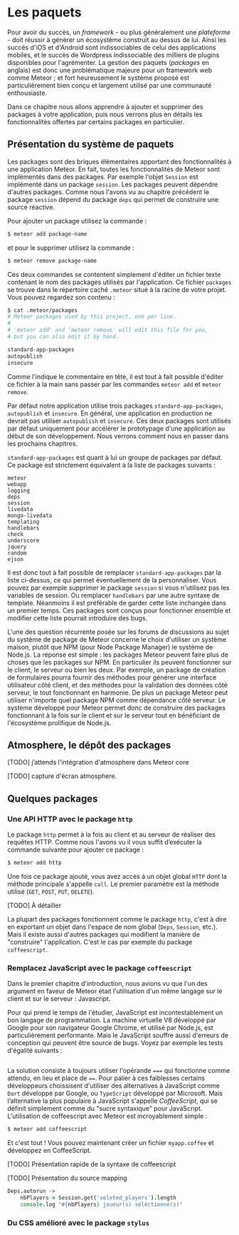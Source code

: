 # Les paquets

Pour avoir du succès, un *framework* - ou plus généralement une *plateforme* - doit réussir à générer un écosystème construit au dessus de lui. Ainsi les succès d'iOS et d'Android sont indissociables de celui des applications mobiles, et le succès de Wordpress indissociable des milliers de plugins disponibles pour l'agrémenter. La gestion des paquets (*packages* en anglais) est donc une problématique majeure pour un framework web comme Meteor ; et fort heureusement le système proposé est particulièrement bien conçu et largement utilisé par une communauté enthousiaste. 

Dans ce chapitre nous allons apprendre à ajouter et supprimer des packages à votre application, puis nous verrons plus en détails les fonctionnalités offertes par certains packages en particulier.

## Présentation du système de paquets

Les packages sont des briques élémentaires apportant des fonctionnalités à une application Meteor. En fait, toutes les fonctionnalités de Meteor sont implémentés dans des packages. Par exemple l'objet `Session` est implémenté dans un package `session`. Les packages peuvent dépendre d'autres packages. Comme nous l'avons vu au chapitre précédent le package `session` dépend du package `deps` qui permet de construire une source réactive.

Pour ajouter un package utilisez la commande : 

```bash
$ meteor add package-name
```

et pour le supprimer utilisez la commande :

```bash
$ meteor remove package-name
```

Ces deux commandes se contentent simplement d'éditer un fichier texte contenant le nom des packages utilisés par l'application. Ce fichier `packages` se trouve dans le répertoire caché `.meteor` situé à la racine de votre projet. Vous pouvez regardez son contenu :

```bash
$ cat .meteor/packages
# Meteor packages used by this project, one per line.
#
# 'meteor add' and 'meteor remove' will edit this file for you,
# but you can also edit it by hand.

standard-app-packages
autopublish
insecure
```

Comme l'indique le commentaire en tête, il est tout à fait possible d'éditer ce fichier à la main sans passer par les commandes `meteor add` et `meteor remove`.

Par défaut notre application utilise trois packages `standard-app-packages`, `autopublish` et `insecure`. En général, une application en production ne devrait pas utiliser `autopublish` et `insecure`. Ces deux packages sont utilisés par défaut uniquement pour accélérer le prototypage d'une application au début de son développement. Nous verrons comment nous en passer dans les prochains chapitres.

`standard-app-packages` est quant à lui un groupe de packages par défaut. Ce package est strictement équivalent à la liste de packages suivants :

```
meteor
webapp
logging
deps
session
livedata
mongo-livedata
templating
handlebars
check
underscore
jquery
random
ejson
```

Il est donc tout à fait possible de remplacer `standard-app-packages` par la liste ci-dessus, ce qui permet éventuellement de la personnaliser. Vous pouvez par exemple supprimer le package `session` si vous n'utilisez pas les variables de session. Ou remplacer `handlebars` par une autre syntaxe de template. Néanmoins il est préférable de garder cette liste inchangée dans un premier temps. Ces packages sont conçus pour fonctionner ensemble et modifier cette liste pourrait introduire des bugs.

L'une des question récurrente posée sur les forums de discussions au sujet du système de package de Meteor concerne le choix d'utiliser un système maison, plutôt que NPM (pour Node Package Manager) le système de Node.js. La réponse est simple : les packages Meteor peuvent faire plus de choses que les packages sur NPM. En particulier ils peuvent fonctionner sur le client, le serveur ou bien les deux. Par exemple, un package de création de formulaires pourra fournir des méthodes pour générer une interface utilisateur côté client, et des méthodes pour la validation des données côté serveur, le tout fonctionnant en harmonie. De plus un package Meteor peut utiliser n'importe quel package NPM comme dépendance côté serveur. Le système développé pour Meteor permet donc de construire des packages fonctionnant à la fois sur le client et sur le serveur tout en bénéficiant de l'écosystème prolifique de Node.js.

## Atmosphere, le dépôt des packages

[TODO] j’attends l'intégration d'atmosphere dans Meteor core

[TODO] capture d'écran atmosphere.

## Quelques packages

### Une API HTTP avec le package `http`

Le package `http` permet à la fois au client et au serveur de réaliser des requêtes HTTP. Comme nous l'avons vu il vous suffit d’exécuter la commande suivante pour ajouter ce package :

```bash
$ meteor add http
```

Une fois ce package ajouté, vous avez accès à un objet global `HTTP` dont la méthode principale s'appelle `call`. Le premier paramètre est la méthode utilisé (`GET`, `POST`, `PUT`, `DELETE`).

[TODO] À détailler

La plupart des packages fonctionnent comme le package `http`, c'est à dire en exportant un objet dans l'espace de nom global (`Deps`, `Session`, etc.). Mais il existe aussi d'autres packages qui modifient la manière de "construire" l'application. C'est le cas par exemple du package `coffeescript`.

### Remplacez JavaScript avec le package `coffeescript`

Dans le premier chapitre d'introduction, nous avions vu que l'un des argument en faveur de Meteor était l'utilisation d'un même langage sur le client et sur le serveur : Javascript.

Pour qui prend le temps de l'étudier, JavaScript est incontestablement un bon langage de programmation. La machine virtuelle V8 développé par Google pour son navigateur Google Chrome, et utilisé par Node.js, est particulièrement performante. Mais le JavaScript souffre aussi d'erreurs de conception qui peuvent être source de bugs. Voyez par exemple les tests d'égalité suivants :

```JavaScript

```

La solution consiste à toujours utiliser l'opérande `===` qui fonctionne comme attendu, en lieu et place de `==`. Pour palier à ces faiblesses certains développeurs choissisent d'utiliser des alternatives à JavaScript comme `Dart` développé par Google, ou `TypeScript` développé par Microsoft. Mais l’alternative la plus populaire à JavaScript s'appelle *CoffeeScript*, qui se définit simplement comme du "sucre syntaxique" pour JavaScript. L'utilisation de coffeescript avec Meteor est incroyablement simple :

```bash
$ meteor add coffeescript
```

Et c'est tout ! Vous pouvez maintenant créer un fichier `myapp.coffee` et développez en CoffeeScript.

[TODO] Présentation rapide de la syntaxe de coffeescript

[TODO] Présentation du source mapping

```coffeescript
Deps.autorun ->
	nbPlayers = Session.get('seleted_players').length
	console.log "#{nbPlayers} joueur(s) séléctionné(s)"
```

### Du CSS amélioré avec le package `stylus`
